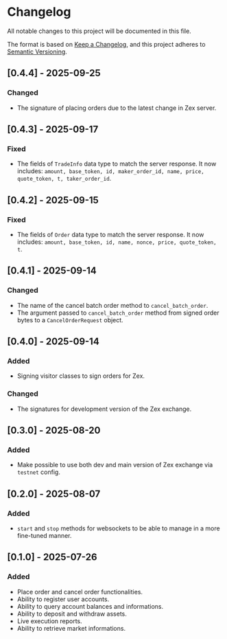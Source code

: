 # Changelog

All notable changes to this project will be documented in this file.

The format is based on [Keep a Changelog](https://keepachangelog.com/en/1.1.0/),
and this project adheres to [Semantic Versioning](https://semver.org/spec/v2.0.0.html).

## [0.4.4] - 2025-09-25

### Changed

- The signature of placing orders due to the latest change in Zex server.


## [0.4.3] - 2025-09-17

### Fixed

- The fields of `TradeInfo` data type to match the server response. It now includes: `amount, base_token, id, maker_order_id, name, price, quote_token, t, taker_order_id`.


## [0.4.2] - 2025-09-15

### Fixed

- The fields of `Order` data type to match the server response. It now includes: `amount, base_token, id, name, nonce, price, quote_token, t`.


## [0.4.1] - 2025-09-14

### Changed

- The name of the cancel batch order method to `cancel_batch_order`.
- The argument passed to `cancel_batch_order` method from signed order bytes to a `CancelOrderRequest` object.

## [0.4.0] - 2025-09-14

### Added

- Signing visitor classes to sign orders for Zex.

### Changed

- The signatures for development version of the Zex exchange.


## [0.3.0] - 2025-08-20

### Added

- Make possible to use both dev and main version of Zex exchange via `testnet` config.


## [0.2.0] - 2025-08-07

### Added

- `start` and `stop` methods for websockets to be able to manage in a more fine-tuned manner.


## [0.1.0] - 2025-07-26

### Added

- Place order and cancel order functionalities.
- Ability to register user accounts.
- Ability to query account balances and informations.
- Ability to deposit and withdraw assets.
- Live execution reports.
- Ability to retrieve market informations.
